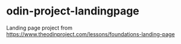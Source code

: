 # odin-project-landingpage
Landing page project from https://www.theodinproject.com/lessons/foundations-landing-page

